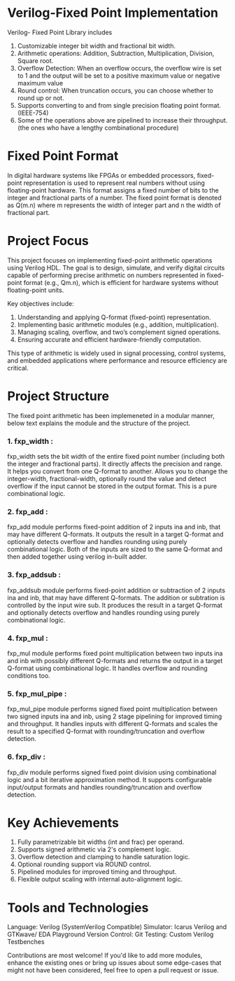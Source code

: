 # Verilog-Fixed Point Implementation
Verilog- Fixed Point Library includes
1. Customizable integer bit width and fractional bit width.
2. Arithmetic operations: Addition, Subtraction, Multiplication, Division, Square root.
3. Overflow Detection: When an overflow occurs, the overflow wire is set to 1 and the output will be set to a positive maximum value or negative maximum value
4. Round control: When truncation occurs, you can choose whether to round up or not.
5. Supports converting to and from single precision floating point format. (IEEE-754)
6. Some of the operations above are pipelined to increase their throughput. (the ones who have a lengthy combinational procedure)

# Fixed Point Format
In digital hardware systems like FPGAs or embedded processors, fixed-point representation is used to represent real numbers without using floating-point hardware. This format assigns a fixed number of bits to the integer and fractional parts of a number.
The fixed point format is denoted as  Q(m.n) where m represents the width of integer part and n the width of fractional part.

# Project Focus
This project focuses on implementing fixed-point arithmetic operations using Verilog HDL. The goal is to design, simulate, and verify digital circuits capable of performing precise arithmetic on numbers represented in fixed-point format (e.g., Qm.n), which is efficient for hardware systems without floating-point units.

Key objectives include:
1. Understanding and applying Q-format (fixed-point) representation.
2. Implementing basic arithmetic modules (e.g., addition, multiplication).
3. Managing scaling, overflow, and two’s complement signed operations.
4. Ensuring accurate and efficient hardware-friendly computation.

This type of arithmetic is widely used in signal processing, control systems, and embedded applications where performance and resource efficiency are critical.

# Project Structure
The fixed point arithmetic has been implemeneted in a modular manner, below text explains the module and the structure of the project.

### 1. fxp_width :
fxp_width sets the bit width of the entire fixed point number (including both the integer and fractional parts). It directly affects the precision and range.
It helps you convert from one Q-format to another. Allows you to change the integer-width, fractional-width, optionally round the value and detect overflow if the input cannot be stored in the output format. This is a pure combinational logic.
### 2. fxp_add :
fxp_add module performs fixed-point addition of 2 inputs ina and inb, that may have different Q-formats. It outputs the result in a target Q-format and optionally detects overflow and handles rounding using purely combinational logic. Both of the inputs are sized to the same Q-format and then added together using verilog in-built adder.
### 3. fxp_addsub : 
fxp_addsub module performs fixed-point addition or subtraction of 2 inputs ina and inb, that may have different Q-formats. The addition or subtration is controlled by the input wire sub. It produces the result in a target Q-format and optionally detects overflow and handles rounding using purely combinational logic. 
### 4. fxp_mul :
fxp_mul module performs fixed point multiplication between two inputs ina and inb with possibly different Q-formats and returns the output in a target Q-format using combinational logic. It handles overflow and rounding conditions too.
### 5. fxp_mul_pipe :
fxp_mul_pipe module performs signed fixed point multiplication between two signed inputs ina and inb, using 2 stage pipelining for improved timing and throughput. It handles inputs with different Q-formats and scales the result to a specified Q-format with rounding/truncation and overflow detection.
### 6. fxp_div :
fxp_div module performs signed fixed point division using combinational logic and a bit iterative approximation method. It supports configurable input/output formats and handles rounding/truncation and overflow detection.

# Key Achievements
1. Fully parametrizable bit widths (int and frac) per operand.
2. Supports signed arithmetic via 2's complement logic.
3. Overflow detection and clamping to handle saturation logic.
4. Optional rounding support via ROUND control.
5. Pipelined modules for improved timing and throughput.
6. Flexible output scaling with internal auto-alignment logic.

# Tools and Technologies
Language: Verilog (SystemVerilog Compatible)
Simulator: Icarus Verilog and GTKwave/ EDA Playground 
Version Control: Git
Testing: Custom Verilog Testbenches

Contributions are most welcome! If you'd like to add more modules, enhance the existing ones or bring up issues about some edge-cases that might not have been considered, feel free to open a pull request or issue.



